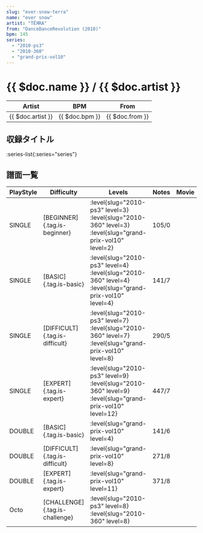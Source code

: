 ```yaml
---
slug: "ever-snow-terra"
name: "ever snow"
artist: "TЁЯRA"
from: "DanceDanceRevolution (2010)"
bpm: 145
series:
  - "2010-ps3"
  - "2010-360"
  - "grand-prix-vol10"
---
```


# {{ $doc.name }} / {{ $doc.artist }}

|Artist|BPM|From|
|------|---|----|
|{{ $doc.artist }}|{{ $doc.bpm }}|{{ $doc.from }}|

## 収録タイトル

:series-list{:series="series"}

## 譜面一覧

|PlayStyle|Difficulty|Levels|Notes|Movie|
|---------|----------|------|-----|-----|
|SINGLE|[BEGINNER]{.tag.is-beginner}|<div class="field is-grouped is-grouped-multiline"> :level{slug="2010-ps3" level=3} :level{slug="2010-360" level=3} :level{slug="grand-prix-vol10" level=2}</div>|105/0||
|SINGLE|[BASIC]{.tag.is-basic}|<div class="field is-grouped is-grouped-multiline"> :level{slug="2010-ps3" level=4} :level{slug="2010-360" level=4} :level{slug="grand-prix-vol10" level=4}</div>|141/7||
|SINGLE|[DIFFICULT]{.tag.is-difficult}|<div class="field is-grouped is-grouped-multiline"> :level{slug="2010-ps3" level=7} :level{slug="2010-360" level=7} :level{slug="grand-prix-vol10" level=8}</div>|290/5||
|SINGLE|[EXPERT]{.tag.is-expert}|<div class="field is-grouped is-grouped-multiline"> :level{slug="2010-ps3" level=9} :level{slug="2010-360" level=9} :level{slug="grand-prix-vol10" level=12}</div>|447/7||
|DOUBLE|[BASIC]{.tag.is-basic}|<div class="field is-grouped is-grouped-multiline"> :level{slug="grand-prix-vol10" level=4}</div>|141/6||
|DOUBLE|[DIFFICULT]{.tag.is-difficult}|<div class="field is-grouped is-grouped-multiline"> :level{slug="grand-prix-vol10" level=8}</div>|271/8||
|DOUBLE|[EXPERT]{.tag.is-expert}|<div class="field is-grouped is-grouped-multiline"> :level{slug="grand-prix-vol10" level=11}</div>|371/8||
|Octo|[CHALLENGE]{.tag.is-challenge}|<div class="field is-grouped is-grouped-multiline"> :level{slug="2010-ps3" level=8} :level{slug="2010-360" level=8}</div>|||
